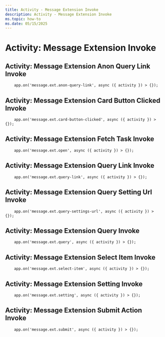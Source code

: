 ```yaml
---
title: Activity - Message Extension Invoke
description: Activity - Message Extension Invoke
ms.topic: how-to
ms.date: 05/15/2025
---
```


# Activity: Message Extension Invoke

## Activity: Message Extension Anon Query Link Invoke

```
    app.on('message.ext.anon-query-link', async ({ activity }) > {});
```

## Activity: Message Extension Card Button Clicked Invoke

```
    app.on('message.ext.card-button-clicked', async ({ activity }) > {});
```

## Activity: Message Extension Fetch Task Invoke


```
    app.on('message.ext.open', async ({ activity }) > {});
```

## Activity: Message Extension Query Link Invoke


```
    app.on('message.ext.query-link', async ({ activity }) > {});
```

## Activity: Message Extension Query Setting Url Invoke


```
    app.on('message.ext.query-settings-url', async ({ activity }) > {});
```

## Activity: Message Extension Query Invoke


```
    app.on('message.ext.query', async ({ activity }) > {});
```

## Activity: Message Extension Select Item Invoke


```
    app.on('message.ext.select-item', async ({ activity }) > {});
```

## Activity: Message Extension Setting Invoke


```
    app.on('message.ext.setting', async ({ activity }) > {});
```

## Activity: Message Extension Submit Action Invoke


```
    app.on('message.ext.submit', async ({ activity }) > {});
```